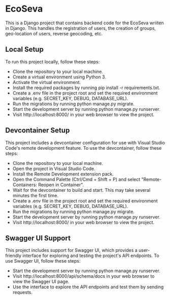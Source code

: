 # EcoSeva

This is a Django project that contains backend code for the EcoSeva wriiten in Django. This handles the registration of users, the creation of groups, geo-location of users, reverse geocoding, etc.

## Local Setup

To run this project locally, follow these steps:

- Clone the repository to your local machine.
- Create a virtual environment using Python 3.
- Activate the virtual environment.
- Install the required packages by running pip install -r requirements.txt.
- Create a .env file in the project root and set the required environment variables (e.g. SECRET_KEY, DEBUG, DATABASE_URL).
- Run the migrations by running python manage.py migrate.
- Start the development server by running python manage.py runserver.
- Visit http://localhost:8000/ in your web browser to view the project.

## Devcontainer Setup

This project includes a devcontainer configuration for use with Visual Studio Code's remote development feature. To use the devcontainer, follow these steps:

- Clone the repository to your local machine.
- Open the project in Visual Studio Code.
- Install the Remote Development extension pack.
- Open the Command Palette (Ctrl/Cmd + Shift + P) and select "Remote-Containers: Reopen in Container".
- Wait for the devcontainer to build and start. This may take several minutes the first time.
- Create a .env file in the project root and set the required environment variables (e.g. SECRET_KEY, DEBUG, DATABASE_URL).
- Run the migrations by running python manage.py migrate.
- Start the development server by running python manage.py runserver.
- Visit http://localhost:8000/ in your web browser to view the project.

## Swagger UI Support

This project includes support for Swagger UI, which provides a user-friendly interface for exploring and testing the project's API endpoints. To use Swagger UI, follow these steps:

- Start the development server by running python manage.py runserver.
- Visit http://localhost:8000/api/schema/docs in your web browser to view the Swagger UI page.
- Use the interface to explore the API endpoints and test them by sending requests.
